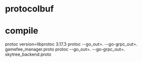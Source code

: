 # protocolbuf

# compile
protoc version=libprotoc 3.17.3
protoc --go_out=. --go-grpc_out=. gamefee_manager.proto
protoc --go_out=. --go-grpc_out=. skytree_backend.proto

